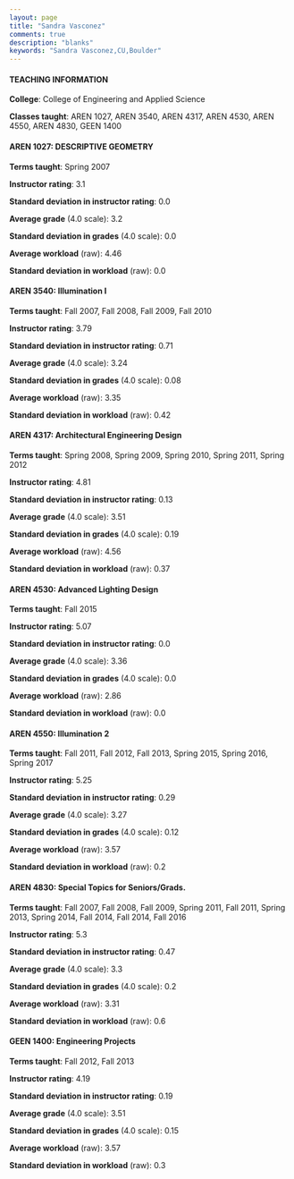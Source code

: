 ```yaml
---
layout: page
title: "Sandra Vasconez" 
comments: true
description: "blanks"
keywords: "Sandra Vasconez,CU,Boulder"
---
```

<head>
<script src="https://ajax.googleapis.com/ajax/libs/jquery/2.1.3/jquery.min.js"></script>
<script src="https://dl.dropboxusercontent.com/s/pc42nxpaw1ea4o9/highcharts.js?dl=0"></script>
<!-- <script src="../assets/js/highcharts.js"></script> -->
<style type="text/css">@font-face {
	font-family: "Bebas Neue";
	src: url(https://www.filehosting.org/file/details/544349/BebasNeue Regular.otf) format("opentype");
	}
	h1.Bebas { 
		font-family: "Bebas Neue", Verdana, Tahoma;
	}
</style>
</head>
	   
#### TEACHING INFORMATION

**College**: College of Engineering and Applied Science

**Classes taught**: AREN 1027, AREN 3540, AREN 4317, AREN 4530, AREN 4550, AREN 4830, GEEN 1400

#### AREN 1027: DESCRIPTIVE GEOMETRY

**Terms taught**: Spring 2007

**Instructor rating**: 3.1

**Standard deviation in instructor rating**: 0.0

**Average grade** (4.0 scale): 3.2

**Standard deviation in grades** (4.0 scale): 0.0

**Average workload** (raw): 4.46

**Standard deviation in workload** (raw): 0.0

#### AREN 3540: Illumination I

**Terms taught**: Fall 2007, Fall 2008, Fall 2009, Fall 2010

**Instructor rating**: 3.79

**Standard deviation in instructor rating**: 0.71

**Average grade** (4.0 scale): 3.24

**Standard deviation in grades** (4.0 scale): 0.08

**Average workload** (raw): 3.35

**Standard deviation in workload** (raw): 0.42

#### AREN 4317: Architectural Engineering Design

**Terms taught**: Spring 2008, Spring 2009, Spring 2010, Spring 2011, Spring 2012

**Instructor rating**: 4.81

**Standard deviation in instructor rating**: 0.13

**Average grade** (4.0 scale): 3.51

**Standard deviation in grades** (4.0 scale): 0.19

**Average workload** (raw): 4.56

**Standard deviation in workload** (raw): 0.37

#### AREN 4530: Advanced Lighting Design

**Terms taught**: Fall 2015

**Instructor rating**: 5.07

**Standard deviation in instructor rating**: 0.0

**Average grade** (4.0 scale): 3.36

**Standard deviation in grades** (4.0 scale): 0.0

**Average workload** (raw): 2.86

**Standard deviation in workload** (raw): 0.0

#### AREN 4550: Illumination 2

**Terms taught**: Fall 2011, Fall 2012, Fall 2013, Spring 2015, Spring 2016, Spring 2017

**Instructor rating**: 5.25

**Standard deviation in instructor rating**: 0.29

**Average grade** (4.0 scale): 3.27

**Standard deviation in grades** (4.0 scale): 0.12

**Average workload** (raw): 3.57

**Standard deviation in workload** (raw): 0.2

#### AREN 4830: Special Topics for Seniors/Grads.

**Terms taught**: Fall 2007, Fall 2008, Fall 2009, Spring 2011, Fall 2011, Spring 2013, Spring 2014, Fall 2014, Fall 2014, Fall 2016

**Instructor rating**: 5.3

**Standard deviation in instructor rating**: 0.47

**Average grade** (4.0 scale): 3.3

**Standard deviation in grades** (4.0 scale): 0.2

**Average workload** (raw): 3.31

**Standard deviation in workload** (raw): 0.6

#### GEEN 1400: Engineering Projects

**Terms taught**: Fall 2012, Fall 2013

**Instructor rating**: 4.19

**Standard deviation in instructor rating**: 0.19

**Average grade** (4.0 scale): 3.51

**Standard deviation in grades** (4.0 scale): 0.15

**Average workload** (raw): 3.57

**Standard deviation in workload** (raw): 0.3

